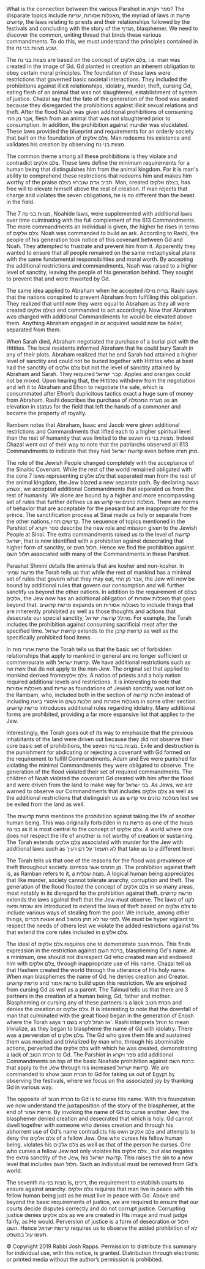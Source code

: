 What is the connection between the various Parshiot in ספר ויקרא? The disparate topics include מאכלות אסורות, עריות, the myriad of laws in פרשת קדושים, the laws relating to priests and their relationships followed by the festivals and concluding with the story of the מגדף, blasphemer.   We need to discover the common, uniting thread that binds these various commandments. To do this, we must understand the principles contained in the שבע מצוות בני נח.

The מצוות בני נח are based on the concept of צלם אלקים, i.e. man was created in the image of Gd. Gd planted in creation an inherent obligation to obey certain moral principles. The foundation of these laws were restrictions that governed basic societal interactions. They included the prohibitions against illicit relationships, idolatry, murder, theft, cursing Gd, eating flesh of an animal that was not slaughtered, establishment of system of justice. Chazal say that the fate of the generation of the flood was sealed because they disregarded the prohibitions against illicit sexual relations and theft. After the flood Noah was given additional prohibitions of consuming אבר מן החי, flesh from an animal that was not slaughtered prior to consumption. In addition, the prohibition against murder was elucidated. These laws provided the blueprint and requirements for an orderly society that built on the foundation of צלם אלקים. Man redeems his existence and validates his creation by observing מצוות בני נח. 

The common theme among all these prohibitions is they violate and contradict צלם אלקים. These laws define the minimum requirements for a human being that distinguishes him from the animal kingdom. For it is man's ability to comprehend these restrictions that redeems him and makes him worthy of the praise חביב אדם שנברא בצלם. Man, created בצלם אלקים, has free will to elevate himself above the rest of creation. If man rejects that charge and violates the seven obligations, he is no different than the beast in the field.

The 7 מצוות בני נח, Noahide laws, were supplemented with additional laws over time culminating with the full complement of the 613 Commandments. The more commandments an individual is given, the higher he rises in terms of צלם אלקים. Noah was commanded to build an ark. According to Rashi, the people of his generation took notice of this covenant between Gd and Noah. They attempted to frustrate and prevent him from it. Apparently they wanted to ensure that all people remained on the same metaphysical plane with the same fundamental responsibilities and moral worth. By accepting the additional restrictions and commandments, Noah was raised to a higher level of sanctity, leaving the people of his generation behind. They sought to prevent that and were thwarted by Gd.

The same idea applied to Abraham when he accepted ברית מילה. Rashi says that the nations conspired to prevent Abraham from fulfilling this obligation. They realized that until now they were equal to Abraham as they all were created בצלם אלקים and commanded to act accordingly. Now that Abraham was charged with additional Commandments he would be elevated above them. Anything Abraham engaged in or acquired would now be holier, separated from them. 

When Sarah died, Abraham negotiated the purchase of a burial plot with the Hittites. The local residents informed Abraham that he could bury Sarah in any of their plots. Abraham realized that he and Sarah had attained a higher level of sanctity and could not be buried together with Hittites who at best had the sanctity of צלם אלקים but not the level of sanctity attained by Abraham and Sarah. They required קבר ישראל. Apples and oranges could not be mixed. Upon hearing that, the Hittites withdrew from the negotiation and left it to Abraham and Efron to negotiate the sale, which is consummated after Efron’s duplicitous tactics exact a huge sum of money from Abraham. Rashi describes the purchase of מערת המכפלה as an elevation in status for the field that left the hands of a commoner and became the property of royalty. 

Rambam notes that Abraham, Isaac and Jacob were given additional restrictions and Commandments that lifted each to a higher spiritual level than the rest of humanity that was limited to the seven מצוות בני נח. Indeed Chazal went out of their way to note that the patriarchs observed all 613 Commandments to indicate that they had קדושת ישראל even before מתן תורה. 

The role of the Jewish People changed completely with the acceptance of the Sinaitic Covenant. While the rest of the world remained obligated with the core 7 laws representing צלם אלקים that separated man from the rest of the animal kingdom, the Jew blazed a new separate path. By declaring נעשה ונשמע, we accepted additional Commandments that separated us from the rest of humanity. We alone are bound by a higher and more encompassing set of rules that further defines us as ממלכת כהנים וגוי קדוש. There are norms of behavior that are acceptable for the peasant but are inappropriate for the prince. The sanctification process at Sinai made us holy or separate from the other nations,קדושים תהיו. The sequence of topics mentioned in the Parshiot of ספר ויקרא describe the new role and mission given to the Jewish People at Sinai. The extra commandments raised us to the level of קדושת ישראל, that is now identified with a prohibition against desecrating that higher form of sanctity, or חלול השם. Hence we find the prohibition against חלול השם associated with many of the Commandments in these Parshiot. 

Parashat Shmini details the animals that are kosher and non-kosher. In פרשת שמיני the Torah tells us that while the rest of mankind has a minimal set of rules that govern what they may eat, אבר מן החי, the Jew will now be bound by additional rules that govern our consumption and will further sanctify us beyond the other nations. In addition to the requirement of בצלם אלקים, the Jew now has an additional obligation of מאכלות אסורות that goes beyond that. פרשת קדושים expands on מאכלות אסורות to include things that are inherently prohibited as well as those thoughts and actions that desecrate our special sanctity, מחלל קדושת ישראל. For example, the Torah includes the prohibition against consuming sacrificial meat after the specified time. קדושת ישראל extends to the קדושת קרבן as well as the specifically prohibited food items. 

In פרשת אחרי מות the Torah tells us that the basic set of forbidden relationships that apply to mankind in general are no longer sufficient or commensurate with קדושת ישראל. We have additional restrictions such as אשת אח that do not apply to the non-Jew. The original set that applied to mankind derived fromצלם אלקים. A nation of priests and a holy nation required additional levels and restrictions. It is interesting to note that מאכלות אסורות and עריות as foundations of Jewish sanctity was not lost on the Rambam, who, included both in the section of הלכות קדושה instead of including איסורי ביאה  in הלכות נשים and מאכלות אסורות in some other section. פרשת קדושים introduces additional rules regarding idolatry. Many additional forms are prohibited, providing a far more expansive list that applies to the Jew. 

Interestingly, the Torah goes out of its way to emphasize that the previous inhabitants of the land were driven out because they did not observe their core basic set of prohibitions, the seven מצוות בני נח. Exile and destruction is the punishment for abdicating or rejecting a covenant with Gd formed on the requirement to fulfill Commandments. Adam and Eve were punished for violating the minimal Commandments they were obligated to observe. The generation of the flood violated their set of required commandments. The children of Noah violated the covenant Gd created with him after the flood and were driven from the land to make way for בני ישראל. As Jews, we are warned to observe our Commandments that includes צלם אלקים as well as the additional restrictions that distinguish us as ממלכת כהנים וגוי קדוש lest we be exiled from the land as well. 

The פרשת קדושים mentions the prohibition against taking the life of another human being. This was originally forbidden in פרשת נח as one of the מצוות בני נח as it is most central to the concept of צלם אלקים. A world where one does not respect the life of another is not worthy of creation or sustaining. The Torah extends צלם אלקים associated with murder for the Jew with additional laws such as לא תעמוד על דם רעיך that take us to a different level. 

The Torah tells us that one of the reasons for the flood was prevalence of theft throughout society. מן החמס אשר בכפיהם. The prohibition against theft is, as Ramban refers to it, a מצוה שכלית. A logical human being appreciates that like murder, society cannot tolerate anarchy, corruption and theft. The generation of the flood flouted the concept of צלם אלקים in so many areas, most notably in its disregard for the prohibition against theft. פרשת קדושים extends the laws against theft that the Jew must observe. The laws of לקט שכחה ופאה are introduced to extend the laws of theft based on צלם אלקים to include various ways of stealing from the poor. We include, among other things, אונאת דברים and לפני עור לא תתן מכשול. We must be hyper vigilant to respect the needs of others lest we violate the added restrictions against גזל that extend the core rules included in צלם אלקים.   

The ideal of צלם אלקים requires one to demonstrate הכרת הטוב. This finds expression in the restriction against ברכת השם, blaspheming Gd's name. At a minimum, one should not disrespect Gd who created man and endowed him with צלם אלקים, through inappropriate use of His name.  Chazal tell us that Hashem created the world through the utterance of His holy name. When man blasphemes the name of Gd, he denies creation and Creator. פרשת קדושים and פרשת אמור build upon this restriction. We are enjoined from cursing Gd as well as a parent. The Talmud tells us that there are 3 partners in the creation of a human being, Gd, father and mother. Blaspheming or cursing any of these partners is a lack הכרת הטוב and denies the creation or צלם אלקים. It is interesting to note that the downfall of man that culminated with the great flood began in the generation of Enosh where the Torah says אז הוחל לקרא בשם ד'. Rashi interprets הוחל to mean trivialize, as they began to blaspheme the name of Gd with idolatry. There was a perversion of צלם אלקים. The Gd who gave them life and sustained them was mocked and trivialized by man who, through his abominable actions, perverted the צלם אלקים with which he was created, demonstrating a lack of הכרת הטוב to Gd. The Parshiot in ספר ויקרא add additional Commandments on top of the basic Noahide prohibition against ברכת השם that apply to the Jew through his increased קדושת ישראל. We are commanded to show הכרת הטוב to Gd for taking us out of Egypt by observing the festivals, where we focus on the associated joy by thanking Gd in various way.

The opposite of הכרת הטוב to Gd is to curse His name. With this foundation we now understand the juxtaposition of the story of the blasphemer, at the end of פרשת אמור. By invoking the name of Gd to curse another Jew, the blasphemer denied creation and desecrated that which is holy. Gd cannot dwell together with someone who denies creation and through his abhorrent use of Gd's name contradicts his own צלם אלקים and attempts to deny the צלם אלקים of a fellow Jew. One who curses his fellow human being, violates his צלם אלקים as well as that of the person he curses. One who curses a fellow Jew not only violates his צלם אלקים , but also negates the extra sanctity of the Jew, his קדושת ישראל. This raises the sin to a new level that includes חלול השם. Such an individual must be removed from Gd's world.

The seventh מצות בני נח is, דינים, the requirement to establish courts to ensure against anarchy. צלם אלקים requires that man live in peace with his fellow human being just as he must live in peace with Gd. Above and beyond the basic requirements of justice, we are required to ensure that our courts decide disputes correctly and do not corrupt justice. Corrupting justice denies צלם אלקים as we are created in His image and must judge fairly, as He would. Perversion of justice is a form of desecration or חלול השם. Hence קדושת ישראל requires us to observe the added prohibition of לא תעשו עול במשפט. 

© Copyright 2019 Rabbi Josh Rapps. Permission to distribute this summary for individual use, with this notice, is granted. Distribution through electronic or printed media without the author’s permission is prohibited.
